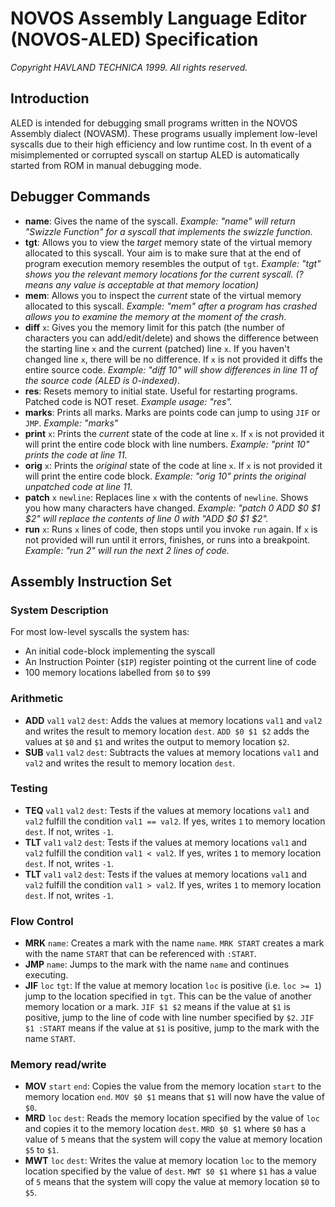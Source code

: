 # NOVOS Assembly Language Editor (NOVOS-ALED) Specification
*Copyright HAVLAND TECHNICA 1999. All rights reserved.*

## Introduction
ALED is intended for debugging small programs written in the NOVOS Assembly dialect (NOVASM). These programs usually implement low-level syscalls due to their high efficiency and low runtime cost. In th event of a misimplemented or corrupted syscall on startup ALED is automatically started from ROM in manual debugging mode.

## Debugger Commands
* **name**: Gives the name of the syscall. *Example: "name" will return "Swizzle Function" for a syscall that implements the swizzle function.*
* **tgt**: Allows you to view the *target* memory state of the virtual memory allocated to this syscall. Your aim is to make sure that at the end of program execution memory resembles the output of `tgt`. *Example: "tgt" shows you the relevant memory locations for the current syscall. (? means any value is acceptable at that memory location)*
* **mem**: Allows you to inspect the *current* state of the virtual memory allocated to this syscall. *Example:  "mem" after a program has crashed allows you to examine the memory at the moment of the crash.*
* **diff** `x`: Gives you the memory limit for this patch (the number of characters you can add/edit/delete) and shows the difference between the starting line `x` and the current (patched) line `x`. If you haven't changed line `x`, there will be no difference. If `x` is not provided it diffs the entire source code. *Example: "diff 10" will show differences in line 11 of the source code (ALED is 0-indexed)*.
* **res**: Resets memory to initial state. Useful for restarting programs. Patched code is NOT reset. *Example usage: "res".*
* **marks**: Prints all marks. Marks are points code can jump to using `JIF` or `JMP`. *Example: "marks"*
* **print** `x`: Prints the *current* state of the code at line `x`. If `x` is not provided it will print the entire code block with line numbers. *Example: "print 10" prints the code at line 11.*
* **orig** `x`: Prints the *original* state of the code at line `x`. If `x` is not provided it will print the entire code block. *Example: "orig 10" prints the original unpatched code at line 11.*
* **patch** `x` `newline`: Replaces line `x` with the contents of `newline`. Shows you how many characters have changed. *Example: "patch 0 ADD $0 $1 $2" will replace the contents of line 0 with "ADD $0 $1 $2".*
* **run** `x`: Runs `x` lines of code, then stops until you invoke `run` again. If `x` is not provided will run until it errors, finishes, or runs into a breakpoint. *Example: "run 2" will run the next 2 lines of code.*

## Assembly Instruction Set
### System Description
For most low-level syscalls the system has:
* An initial code-block implementing the syscall
* An Instruction Pointer (`$IP`) register pointing ot the current line of code
* 100 memory locations labelled from `$0` to `$99`

### Arithmetic
* **ADD** `val1` `val2` `dest`: Adds the values at memory locations `val1` and `val2` and writes the result to memory location `dest`. `ADD $0 $1 $2` adds the values at `$0` and `$1` and writes the output to memory location `$2`.
* **SUB** `val1` `val2` `dest`: Subtracts the values at memory locations `val1` and `val2` and writes the result to memory location `dest`.

### Testing
* **TEQ** `val1` `val2` `dest`: Tests if the values at memory locations `val1` and `val2` fulfill the condition `val1 == val2`. If yes, writes `1` to memory location `dest`. If not, writes `-1`.
* **TLT** `val1` `val2` `dest`: Tests if the values at memory locations `val1` and `val2` fulfill the condition `val1 < val2`. If yes, writes `1` to memory location `dest`. If not, writes `-1`.
* **TLT** `val1` `val2` `dest`: Tests if the values at memory locations `val1` and `val2` fulfill the condition `val1 > val2`. If yes, writes `1` to memory location `dest`. If not, writes `-1`.

### Flow Control
* **MRK** `name`: Creates a mark with the name `name`. `MRK START` creates a mark with the name `START` that can be referenced with `:START`.
* **JMP** `name`: Jumps to the mark with the name `name` and continues executing.
* **JIF** `loc` `tgt`: If the value at memory location `loc` is positive (i.e. `loc >= 1`) jump to the location specified in `tgt`. This can be the value of another memory location or a mark. `JIF $1 $2` means if the value at `$1` is positive, jump to the line of code with line number specified by `$2`. `JIF $1 :START` means if the value at `$1` is positive, jump to the mark with the name `START`.

### Memory read/write
* **MOV** `start` `end`: Copies the value from the memory location `start` to the memory location `end`. `MOV $0 $1` means that `$1` will now have the value of `$0`.
* **MRD** `loc` `dest`: Reads the memory location specified by the value of `loc` and copies it to the memory location `dest`. `MRD $0 $1` where `$0` has a value of `5` means that the system will copy the value at memory location `$5` to `$1`.
* **MWT** `loc` `dest`: Writes the value at memory location `loc` to the memory location specified by the value of `dest`. `MWT $0 $1` where `$1` has a value of `5` means that the system will copy the value at memory location `$0` to `$5`.